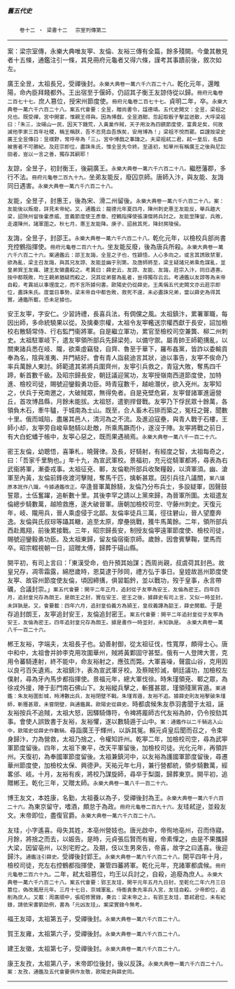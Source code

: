 

##### 舊五代史
　　`卷十二 ‧ 梁書十二` 　`宗室列傳第二`

* * *

案：梁宗室傳，永樂大典唯友寕、友倫、友裕三傳有全篇，餘多殘闕。今彙其散見者十五條，通鑑注引一條，其見冊府元龜者又得六條，謹考其事蹟前後，敘次如左。

廣王全昱，太祖長兄，受禪後封。`永樂大典卷一萬六千六百二十八。`乾化元年，還睢陽，命內臣拜餞都外。王出宿至于偃師，仍詔其子衡王友諒侍從以歸。`冊府元龜卷二百七十七。`庶人篡位，授宋州節度使。`冊府元龜卷二百七十七。`貞明二年，卒。`永樂大典卷一萬六千六百二十八。案五代會要：全昱，贈尚書令，諡德靖。五代史闕文：全昱，梁祖之兄也。既受禪，宮中開宴，惟親王得與。因為博戲，全昱酒酣，忽起取骰子擊盆迸散，大呼梁祖曰：「朱三，汝碭山一民，因天下饑荒，入黃巢作賊，天子用汝為四鎮節度使，富貴足矣，何故滅他李家三百年社稷，稱王稱朕，吾不忍見血吾族矣，安用博為！」梁祖不悅而罷。臣謹按梁史廣王全昱傳曰：昱樸野，常呼帝為「三」。宮中博戲之事諱之。夫梁祖弒二君，弒一皇后，名臣被害者不可勝紀。及莊宗即位，盡誅朱氏，惟全昱先令終。至道初，知單州有稱廣王之後與尼訟田者，豈以一言之善，獨存其嗣耶！`

友諒，全昱子，初封衡王，後嗣廣王。`永樂大典卷一萬六千六百二十八。`繼厯藩郡，多行不法。`冊府元龜卷二百九十九。`坐弟友能反，廢囚京師。唐師入汴，與友能、友誨同日遇害。`永樂大典卷一萬六千六百二十八。`

友能，全昱子，封惠王，後為宋、滑二州留後。`永樂大典卷一萬六千六百二十八。案：友能後以叛廢，詳見末帝紀。又，通鑑云：龍德元年夏四月，陳州刺史惠王友能反，舉兵趨大梁，詔陝州留後霍彥威、宣義節度使王彥章、控鶴指揮使張漢傑將兵討之。友能至陳留，兵敗，走還陳州，諸軍圍之。秋七月，惠王友能降。庚子，詔赦其死，降封房陵侯。`

友誨，全昱子，封邵王。`永樂大典卷一萬六千六百二十八。`乾化元年，以檢校兵部尚書充控鶴指揮使。`冊府元龜卷二百六十九。`坐友能反廢，後為唐兵所殺。`永樂大典卷一萬六千六百二十六。案通鑑云：邵王友誨，全昱之子也，性穎悟，人心多向之。或言其誘致禁軍，欲為亂，梁主召友誨，與其兄友諒、友能並幽于別第。及唐師將至，梁主疑諸兄弟乘危謀亂，並皇弟賀王友雍、建王友徽盡殺之。考異曰：薛史云，友諒、友能、友誨，莊宗入汴，同日遇害。按中都既敗，均王親弟猶疑而殺之，況其從弟嘗為亂者，豈得獨存云云。考通鑑以友諒等為末帝自殺，考異祇以事理度之，而不言所據何書。歐陽史仍從薛史。王禹偁五代史闕文亦云莊宗即位，盡誅朱氏。度當日事勢，梁末帝自中都告敗，救死不遑，未必盡誅兄弟，當以薛史為得其實。通鑑所載，恐未足據也。`

安王友寕，字安仁。少習詩禮，長喜兵法，有倜儻之風。太祖鎮汴，累署軍職，每因出師，多命統驍果以從。及擒秦宗權，太祖令友寕轞送宗權西獻于長安，詔加檢校右散騎常侍、行右監門衞將軍。自是繼立軍功，累官至檢校司空兼龔、柳二州刺史。太祖駐軍岐下，遣友寕領所部兵先歸梁苑，以備守禦。屬青帥王師範搆亂，以關東諸兵悉在岐、隴，欲乘虛竊發，自齊、魯至于華下，羅布姦黨，皆詐以委輸貢奉為名，陰與淮夷、并門結好。會有青人詣裴迪言其狀，迪以事告，友寕不俟命乃率兵萬餘人東討。師範遣其弟將兵圍齊州，友寕引兵救之，青寇大敗，奪馬四千蹄，斬首數千級。及昭宗歸長安，朝廷議迎駕功，友寕授嶺南西道節度使，加特進、檢校司徒，賜號迎鑾毅勇功臣。時青寇數千，越嶮潛伏，欲入兗州。友寕知之，伏兵于兗南邀之，大破賊眾，無得免者。自是兗壁危窘，友寕督諸軍進逼營丘，首攻博昌縣，月餘未能拔。太祖怒，遣劉捍督戰。友寕乃下俘民眾十餘萬，各領負木石，牽牛驢，于城南為土山。既至，合人畜木石排而築之，冤枉之聲，聞數十里。俄而城陷，盡屠其邑人，清河為之不流。及進迫寇壘，與青人戰于石樓，王師小却，友寕旁自峻阜馳騎以赴敵，所乘馬蹶而仆，遂沒于陣。友寕將戰之前日，有大白蛇蟠于帳中，友寕心惡之，既而果遇禍焉。`永樂大典卷一萬八千一百二十六。`

密王友倫，幼聰悟，喜筆札，曉聲律。及長，好騎射，有經度之智，太祖每奇之，曰：「吾家千里駒也。」年十九，為宣武軍校。景福初，充元從騎軍都將，尋表為右武衞將軍，漸委戎事。太祖征兗、鄆，友倫勒所部兵收聚糧穀，以濟軍須。幽、滄軍至內黃，友倫前鋒夜渡河擊賊，奪馬千匹，擒斬甚眾。因引兵往八議關，`案八議原本訛作八識，今據通鑑改正。`卒逢晉軍萬餘騎，友倫乃分布兵士，多設疑軍，因聲鼓誓眾，士伍奮躍，追斬數十里。其後李罕之請以上黨來歸，為晉軍所圍。太祖遣友倫總步騎數萬，越險救應，遂大破晉軍。唐朝加檢校司空、守藤州刺史。天復元年，岐、隴用兵，晉人乘虛侵于北鄙。友倫率徒兵三萬，徑往礬山，晉人望塵奔逸。友倫與氏叔琮等躡其轍，追至太原，摩壘挑戰，獲牛馬萬餘。二年，領所部兵西赴鳳翔，前後累接戰。三年，昭宗歸長安，制授友倫寕遠軍節度使、檢校司徒，賜號迎鑾毅勇功臣。及太祖東歸，留友倫宿衞京師。歲餘，因會賓擊鞠，墜馬而卒。昭宗輟視朝一日，詔贈太傅，歸葬于碭山縣。

開平初，有司上言曰：「東漢受命，伯升預其始謀；西周尚親，叔虞荷其封邑。故皇兄存，凋零霜露，綿厯歲時，恩莫逮于陟岡，禮方弘于事日。皇姪故邕州節度使友寕、故容州節度使友倫，頃因締搆，俱習韜鈐，並以戰功，歿于皇事，永言帶礪，合議封崇。」`案五代會要：開平二年正月，追封從子友寕為安王，友倫為密王。四年四月，追封皇兄存為朗王。是朗王之封，實在安王、密王之後，據薛史有司上言，又似一時並封，未詳孰是。又，會要載：四年六月，追封皇伯義方為頴王，皇叔義譚為韶王，薛史闕載。`于是存追封朗王，友寕追封安王，友倫追封密王。`案五代會要：開平二年追封皇從子友寕為安王，友倫為密王。四年追封皇兄存為朗王。據是書作一時並封，未知孰是。　永樂大典卷一萬八千一百二十六。`

郴王友裕，字端夫，太祖長子也。幼善射御，從太祖征伐，性寬厚，頗得士心。唐中和中，太祖會并帥李克用攻圍華州，賊將黃鄴固守甚堅。俄有一人登陴大詈，克用令蕃騎連射，終不能中，命友裕射之，應弦而斃。大軍喜噪，聲震山谷，克用因以良弓百矢遺焉。太祖鎮汴，表為宣武軍牙校。及蔡賊殄滅，朝廷議功，加檢校左僕射，尋為牙內馬步都指揮使。景福元年，總大軍伐徐。時朱瑾領兗、鄆之眾，為徐戎外援，陣于彭門南石佛山下。友裕縱兵擊之，斬獲甚眾，瑾領殘黨宵遁。`案通鑑：朱友裕圍彭城，時溥數出兵，友裕閉壁不戰。朱瑾宵遁，友裕不追。據薛史則友裕擊破朱瑾師，斬獲甚眾，未嘗閉壁，與通鑑異。歐陽史從薛史。`時都虞候朱友恭羽書聞于太祖，誣友裕按兵不追賊，太祖大怒，因驛騎傳符，令裨將龎師古代友裕為帥，仍令按劾其事。會使人誤致書于友裕，友裕懼，遂以數騎遁于山中。`案：通鑑作以二千騎逃入山中，歐陽史從薛史作數騎。`尋詣廣王于輝州，以訴其冤。賴元貞皇后聞而召之，令束身歸汴，力為營救，太祖乃捨之，令權知許州。乾寕二年，加檢校司空，尋為武寕軍節度留後。四年，太祖下東平，改天平軍留後，加檢校司徒。光化元年，再領許州。天復初，為奉國軍節度留後。太祖兼鎮河中，以友裕為護國軍節度留後，尋遷華州節度使，加檢校太保、興德尹。天祐元年七月，兼行營都統，領步騎數萬，經畧邠、岐。十月，友裕有疾，將校乃謀旋師，尋卒于梨園，歸葬東京。開平初，追贈郴王。乾化三年，又贈太師。`永樂大典卷一萬八千一百二十六。`

博王友文，本姓康，名勤，太祖養以為子，受禪後封為王。`永樂大典卷一萬六千六百二十六。`為東京留守，嗜酒，頗怠于為政。`冊府元龜卷二百九十六。`友珪弒逆，並殺友文。末帝即位，盡復官爵。`永樂大典卷一萬六千六百二十八。`

友珪，小字遙喜。母失其姓，本亳州營妓也。唐光啟中，帝徇地亳州，召而侍寢。月餘，將捨之而去，以娠告。是時，元貞張后賢而有寵，帝素憚之，由是不果攜歸大梁，因留亳州，以別宅貯之。及期，伎以生男來告，帝喜，故字之曰遙喜。後迎歸汴。`通鑑注引薛史。`受禪後封郢王。`永樂大典卷一萬六千六百二十八。`開平四年十月，檢校司徒，充左右控鶴都指揮使，兼管四蕃將軍。乾化元年，充諸軍都虞候。`冊府元龜卷二百六十九。`二年，弒太祖篡位，均王以兵討之，自殺，追廢為庶人。`永樂大典卷一萬六千六百二十八。案五代會要：郢王友珪，開平元年五月九日封，至乾化二年六月三日篡位，偽改鳳厯元年。三月十七日，京城軍亂，侍衞袁象先率兵入宮，友珪自殺。少帝即位，追削為庶人。又載：周廣順中，張昭修實錄，奏云：梁末帝之上，有郢王友珪，篡弒君位，未有紀錄，請依宋書劉劭例，書為「元凶友珪」。案梁實錄今無考。`

福王友璋，太祖第五子，受禪後封。`永樂大典卷一萬六千六百二十八。`

賀王友雍，太祖第六子，受禪後封。`永樂大典卷一萬六千六百二十八。`

建王友徽，太祖第七子，受禪後封。`永樂大典卷一萬六千六百二十八。`

康王友孜，太祖第八子，末帝即位後封，後以反誅。`永樂大典卷一萬六千六百二十八。案：友孜，通鑑及五代會要俱作友敬，歐陽史與薛史同。`

* * *

